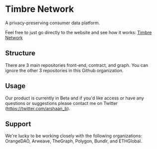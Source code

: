 # Timbre Network

A privacy-preserving consumer data platform.

Feel free to just go directly to the website and see how it works: [Timbre Network](https://www.beta-timbre.network/)

## Structure

There are 3 main repositories front-end, contract, and graph. You can ignore the other 3 repositories in this Github organization.

## Usage

Our product is currently in Beta and if you'd like access or have any questions or suggestions please contact me on Twitter (https://twitter.com/arshaan_b).

## Support

We're lucky to be working closely with the following organizations: OrangeDAO, Arweave, TheGraph, Polygon, Bundlr, and ETHGlobal.

